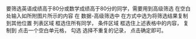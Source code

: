 要筛选英语成绩高于80分或数学成绩高于80分的同学，需要用到高级筛选
在空白处输入如所附图片所示的内容
在 数据-高级筛选中 在方式中选为将筛选结果复制到其他位置
列表区域 框选住所有同学，
条件区域 框选住上述表格中的内容，
复制到 点击一个空白单元格，
勾选 选择不重复的记录，
点击确定即可。
